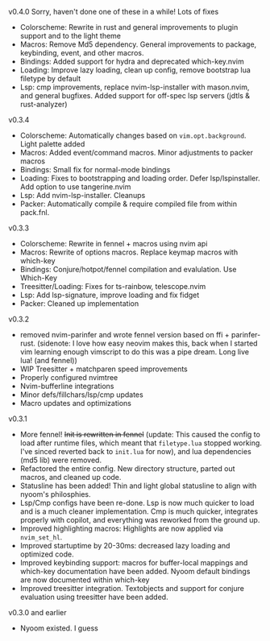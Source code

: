 v0.4.0
Sorry, haven't done one of these in a while! Lots of fixes
- Colorscheme: Rewrite in rust and general improvements to plugin support and to the light theme
- Macros: Remove Md5 dependency. General improvements to package, keybinding, event, and other macros.
- Bindings: Added support for hydra and deprecated which-key.nvim
- Loading: Improve lazy loading, clean up config, remove bootstrap lua filetype by default
- Lsp: cmp improvements, replace nvim-lsp-installer with mason.nvim, and general bugfixes. Added support for off-spec lsp servers (jdtls & rust-analyzer)

v0.3.4
- Colorscheme: Automatically changes based on `vim.opt.background`. Light palette added
- Macros: Added event/command macros. Minor adjustments to packer macros
- Bindings: Small fix for normal-mode bindings
- Loading: Fixes to bootstrapping and loading order. Defer lsp/lspinstaller. Add option to use tangerine.nvim
- Lsp: Add nvim-lsp-installer. Cleanups
- Packer: Automatically compile & require compiled file from within pack.fnl. 

v0.3.3
- Colorscheme: Rewrite in fennel + macros using nvim api
- Macros: Rewrite of options macros. Replace keymap macros with which-key
- Bindings: Conjure/hotpot/fennel compilation and evalulation. Use Which-Key
- Treesitter/Loading: Fixes for ts-rainbow, telescope.nvim
- Lsp: Add lsp-signature, improve loading and fix fidget
- Packer: Cleaned up implementation

v0.3.2
- removed nvim-parinfer and wrote fennel version based on ffi + parinfer-rust. (sidenote: I love how easy neovim makes this, back when I started vim learning enough vimscript to do this was a pipe dream. Long live lua! (and fennel))
- WIP Treesitter + matchparen speed improvements
- Properly configured nvimtree
- Nvim-bufferline integrations 
- Minor defs/fillchars/lsp/cmp updates
- Macro updates and optimizations

v0.3.1
- More fennel! ~~Init is rewritten in fennel~~ (update: This caused the config to load after runtime files, which meant that `filetype.lua` stopped working. I've sinced reverted back to `init.lua` for now), and lua dependencies (md5 lib) were removed.
- Refactored the entire config. New directory structure, parted out macros, and cleaned up code. 
- Statusline has been added! Thin and light global statusline to align with nyoom's philosphies.
- Lsp/Cmp configs have been re-done. Lsp is now much quicker to load and is a much cleaner implementation. Cmp is much quicker, integrates properly with copilot, and everything was reworked from the ground up.
- Improved highlighting macros: Highlights are now applied via `nvim_set_hl`.
- Improved startuptime by 20-30ms: decreased lazy loading and optimized code. 
- Improved keybinding support: macros for buffer-local mappings and which-key documentation have been added. Nyoom default bindings are now documented within which-key
- Improved treesitter integration. Textobjects and support for conjure evaluation using treesitter have been added. 

v0.3.0 and earlier
- Nyoom existed. I guess


